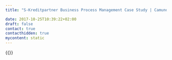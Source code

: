 ```yaml
---
title: "S-Kreditpartner Business Process Management Case Study | Camunda BPM"

date: 2017-10-25T10:39:22+02:00
draft: false
contact: true
contacthidden: true
mycontent: static
---
```

{{<case-study-single
company="S-Kreditpartner GmbH"
companydescription="<p>Die S-Kreditpartner GmbH ist der Kreditspezialist der Sparkassen-Finanzgruppe für das Auto- und Konsumentenkreditgeschäft. Sie baut auf die langjährigen Erfahrungen und gewachsenen Verbindungen ihrer Mutterunternehmen auf.</p>"
customerquote="<p><q>Unsere Erwartung, dass Experten aus dem Fachbereich und ITler auf Basis des BPMN2.0-Standards gemeinsam arbeiten können, hat sich voll und ganz erfüllt. Camunda ist der wesentliche Player bei der Entwicklung und Etablierung des BPMN2.0-Standards im deutschsprachigen Raum. Mit Camunda BPM verfügen wir über einen kompletten Software-Stack, der unsere Belange vollständig abdeckt.</q></p>-Dr.-Ing. Stefan Lehmkühler, Leiter IT"
teaser=""
usecase=""
videolink=""
logo="//images.ctfassets.net/vpidbgnakfvf/6GBrwXuScMKYG0qGWC0SGQ/ce394889a493fa442206737348757204/s-kreditpartner.svg"
pdf=""
thumbnail="">}}